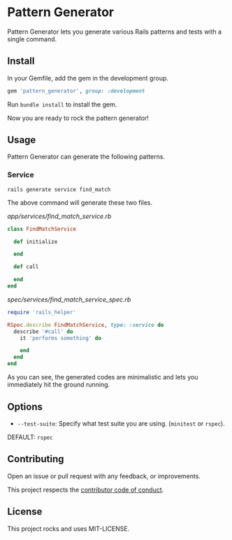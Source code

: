 # Pattern Generator

Pattern Generator lets you generate various Rails patterns and tests with a single
command.


## Install

In your Gemfile, add the gem in the development group.

```ruby
gem 'pattern_generator', group: :development
```

Run `bundle install` to install the gem.

Now you are ready to rock the pattern generator!


## Usage

Pattern Generator can generate the following patterns.

### Service

```
rails generate service find_match
```

The above command will generate these two files.

*app/services/find_match_service.rb*
```ruby
class FindMatchService

  def initialize

  end

  def call

  end
end
```

*spec/services/find_match_service_spec.rb*
```ruby
require 'rails_helper'

RSpec.describe FindMatchService, type: :service do
  describe '#call' do
    it 'performs something' do

    end
  end
end
```

As you can see, the generated codes are minimalistic and lets you immediately
hit the ground running.


## Options

* `--test-suite`: Specify what test suite you are using. (`minitest` or `rspec`).

DEFAULT: `rspec`


## Contributing

Open an issue or pull request with any feedback, or improvements.

This project respects the [contributor code of conduct](https://github.com/sungwoncho/pattern_generator/blob/master/code_of_conduct.md).

## License

This project rocks and uses MIT-LICENSE.

